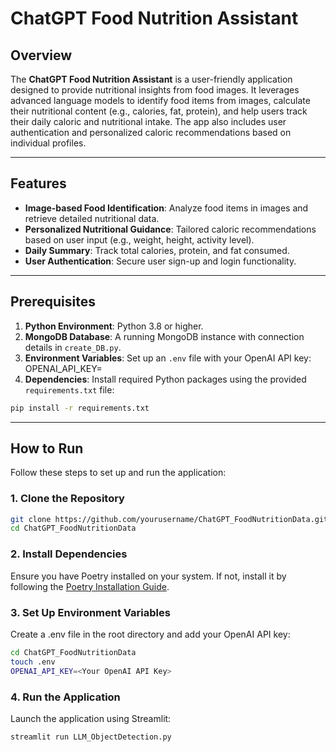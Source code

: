 # ChatGPT Food Nutrition Assistant

## Overview

The **ChatGPT Food Nutrition Assistant** is a user-friendly application designed to provide nutritional insights from food images. It leverages advanced language models to identify food items from images, calculate their nutritional content (e.g., calories, fat, protein), and help users track their daily caloric and nutritional intake. The app also includes user authentication and personalized caloric recommendations based on individual profiles.

---

## Features

- **Image-based Food Identification**: Analyze food items in images and retrieve detailed nutritional data.
- **Personalized Nutritional Guidance**: Tailored caloric recommendations based on user input (e.g., weight, height, activity level).
- **Daily Summary**: Track total calories, protein, and fat consumed.
- **User Authentication**: Secure user sign-up and login functionality.

---

## Prerequisites

1. **Python Environment**: Python 3.8 or higher.
2. **MongoDB Database**: A running MongoDB instance with connection details in `create_DB.py`.
3. **Environment Variables**: Set up an `.env` file with your OpenAI API key: OPENAI_API_KEY=<Your OpenAI API Key>
4. **Dependencies**: Install required Python packages using the provided `requirements.txt` file:
```bash
pip install -r requirements.txt
```
---

## How to Run

Follow these steps to set up and run the application:

### 1. Clone the Repository
```bash
git clone https://github.com/yourusername/ChatGPT_FoodNutritionData.git
cd ChatGPT_FoodNutritionData
```

### 2. Install Dependencies
Ensure you have Poetry installed on your system. If not, install it by following the [Poetry Installation Guide](https://python-poetry.org/docs/#installation).

### 3. Set Up Environment Variables
Create a .env file in the root directory and add your OpenAI API key:
```bash
cd ChatGPT_FoodNutritionData
touch .env
OPENAI_API_KEY=<Your OpenAI API Key>
```

### 4. Run the Application
Launch the application using Streamlit:
```bash
streamlit run LLM_ObjectDetection.py
```


